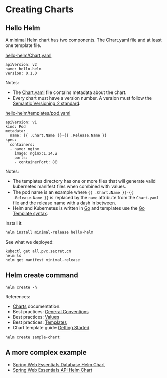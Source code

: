 # Creating Charts

## Hello Helm

A minimal Helm chart has two components. The Chart.yaml file and at least one template file.

[hello-helm/Chart.yaml](./hello-helm/Chart.yaml) 
```
apiVersion: v2
name: hello-helm
version: 0.1.0
```

Notes:
* The [Chart.yaml](https://helm.sh/docs/topics/charts/#the-chartyaml-file) file contains metadata about the chart.
* Every chart must have a version number. A version must follow the [Semantic Versioning 2 standard](https://semver.org/spec/v2.0.0.html).

[hello-helm/templates/pod.yaml](./hello-helm/templates/pod.yaml)
```
apiVersion: v1
kind: Pod
metadata:
  name: {{ .Chart.Name }}-{{ .Release.Name }}
spec:
  containers:
  - name: nginx
    image: nginx:1.14.2
    ports:
    - containerPort: 80
```

Notes:
* The templates directory has one or more files that will generate valid kubernetes manifest files when combined with values. 
* The pod name is an example where `{{ .Chart.Name }}-{{ .Release.Name }}` is replaced by the `name` attribute from the `Chart.yaml` file and the release name with a dash in between.
* Helm and Kubernetes is written in [Go](https://go.dev/) and templates use the [Go Template syntax](https://pkg.go.dev/text/template).

Install it:
```
helm install minimal-release hello-helm
```

See what we deployed:
```
kubectl get all,pvc,secret,cm
helm ls
helm get manifest minimal-release
```

## Helm create command

```
helm create -h
```

References:
* [Charts](https://helm.sh/docs/topics/charts/) documentation.
* Best practices: [General Conventions](https://helm.sh/docs/chart_best_practices/conventions/)
* Best practices: [Values](https://helm.sh/docs/chart_best_practices/values/)
* Best practices: [Templates](https://helm.sh/docs/chart_best_practices/templates/)
* Chart template guide [Getting Started](https://helm.sh/docs/chart_template_guide/getting_started/)

```
helm create sample-chart
```

## A more complex example

* [Spring Web Essentials Database Helm Chart](https://github.com/jeffrey-anderson/swe-db-helm-chart)
* [Spring Web Essentials API Helm Chart](https://github.com/jeffrey-anderson/swe-api-helm-chart)